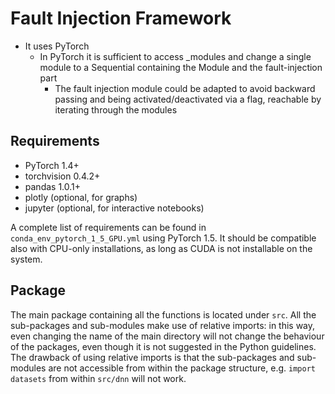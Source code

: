 # Fault Injection Framework

* It uses PyTorch
  * In PyTorch it is sufficient to access _modules and change a single module to a Sequential containing the Module and the fault-injection part
    * The fault injection module could be adapted to avoid backward passing and being activated/deactivated via a flag, reachable by iterating through the modules

## Requirements

* PyTorch 1.4+
* torchvision 0.4.2+
* pandas 1.0.1+
* plotly (optional, for graphs)
* jupyter (optional, for interactive notebooks)

A complete list of requirements can be found in ```conda_env_pytorch_1_5_GPU.yml``` using PyTorch 1.5. It should be compatible also with CPU-only installations, as long as CUDA is not installable on the system.

## Package

The main package containing all the functions is located under ```src```. All the sub-packages and sub-modules make use of relative imports: in this way, even changing the name of the main directory will not change the behaviour of the packages, even though it is not suggested in the Python guidelines. The drawback of using relative imports is that the sub-packages and sub-modules are not accessible from within the package structure, e.g. ```import datasets``` from within ```src/dnn``` will not work.
